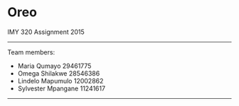 # Oreo
IMY 320 Assignment 2015

---

Team members:

* Maria Qumayo 29461775
* Omega Shilakwe 28546386
* Lindelo Mapumulo 12002862
* Sylvester Mpangane 11241617

---
